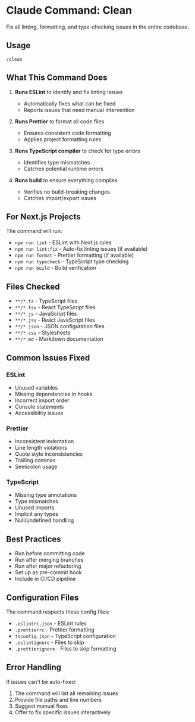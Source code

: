 # Claude Command: Clean

Fix all linting, formatting, and type-checking issues in the entire codebase.

## Usage

```
/clean
```

## What This Command Does

1. **Runs ESLint** to identify and fix linting issues
   - Automatically fixes what can be fixed
   - Reports issues that need manual intervention

2. **Runs Prettier** to format all code files
   - Ensures consistent code formatting
   - Applies project formatting rules

3. **Runs TypeScript compiler** to check for type errors
   - Identifies type mismatches
   - Catches potential runtime errors

4. **Runs build** to ensure everything compiles
   - Verifies no build-breaking changes
   - Catches import/export issues

## For Next.js Projects

The command will run:
- `npm run lint` - ESLint with Next.js rules
- `npm run lint:fix` - Auto-fix linting issues (if available)
- `npm run format` - Prettier formatting (if available)
- `npm run typecheck` - TypeScript type checking
- `npm run build` - Build verification

## Files Checked

- `**/*.ts` - TypeScript files
- `**/*.tsx` - React TypeScript files
- `**/*.js` - JavaScript files
- `**/*.jsx` - React JavaScript files
- `**/*.json` - JSON configuration files
- `**/*.css` - Stylesheets
- `**/*.md` - Markdown documentation

## Common Issues Fixed

### ESLint
- Unused variables
- Missing dependencies in hooks
- Incorrect import order
- Console statements
- Accessibility issues

### Prettier
- Inconsistent indentation
- Line length violations
- Quote style inconsistencies
- Trailing commas
- Semicolon usage

### TypeScript
- Missing type annotations
- Type mismatches
- Unused imports
- Implicit any types
- Null/undefined handling

## Best Practices

- Run before committing code
- Run after merging branches
- Run after major refactoring
- Set up as pre-commit hook
- Include in CI/CD pipeline

## Configuration Files

The command respects these config files:
- `.eslintrc.json` - ESLint rules
- `.prettierrc` - Prettier formatting
- `tsconfig.json` - TypeScript configuration
- `.eslintignore` - Files to skip
- `.prettierignore` - Files to skip formatting

## Error Handling

If issues can't be auto-fixed:
1. The command will list all remaining issues
2. Provide file paths and line numbers
3. Suggest manual fixes
4. Offer to fix specific issues interactively